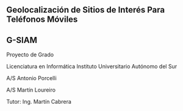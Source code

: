 ## Geolocalización de Sitios de Interés Para Teléfonos Móviles ##
## G-SIAM ##


Proyecto de Grado

Licenciatura en Informática
Instituto Universitario Autónomo del Sur


A/S     Antonio Porcelli

A/S     Martín Loureiro

Tutor: Ing. Martín Cabrera